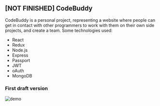 ## [NOT FINISHED] CodeBuddy

CodeBuddy is a personal project, representing a website where people can get in contact with other programmers to work with them on their own side projects, and create a team. Some technologies used:
  - React 
  - Redux
  - Node.js
  - Express
  - Passport
  - JWT
  - oAuth
  - MongoDB
  
 ### First draft version
![demo](preview1.gif)